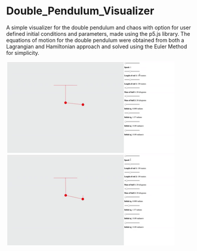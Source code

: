 # Double_Pendulum_Visualizer

A simple visualizer for the double pendulum and chaos with option for user defined initial conditions and parameters, made using the p5.js library.
The equations of motion for the double pendulum were obtained from both a Lagrangian and Hamiltonian approach and solved using the Euler Method for simplicity.

<img src="images/pendulum.gif" alt="HTML5 Icon" width="450"  style="display:inline-block"> <img src="images/change.gif" alt="HTML5 Icon" width="450"  style="display:inline-block">

